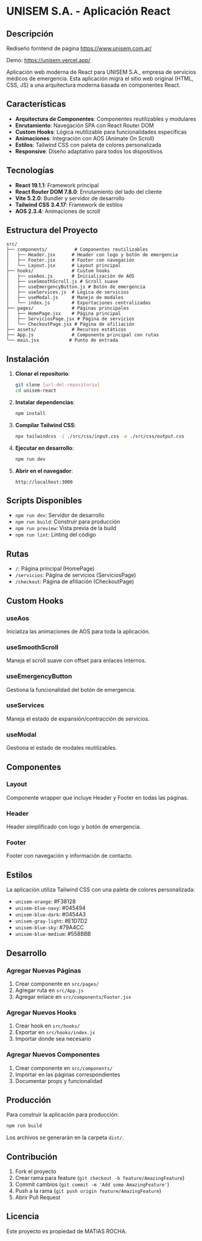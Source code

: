 # UNISEM S.A. - Aplicación React

## Descripción

Rediseño forntend de pagina https://www.unisem.com.ar/

Demo: https://unisem.vercel.app/

Aplicación web moderna de React para UNISEM S.A., empresa de servicios médicos de emergencia. Esta aplicación migra el sitio web original (HTML, CSS, JS) a una arquitectura moderna basada en componentes React.

## Características

- **Arquitectura de Componentes**: Componentes reutilizables y modulares
- **Enrutamiento**: Navegación SPA con React Router DOM
- **Custom Hooks**: Lógica reutilizable para funcionalidades específicas
- **Animaciones**: Integración con AOS (Animate On Scroll)
- **Estilos**: Tailwind CSS con paleta de colores personalizada
- **Responsive**: Diseño adaptativo para todos los dispositivos

## Tecnologías

- **React 19.1.1**: Framework principal
- **React Router DOM 7.8.0**: Enrutamiento del lado del cliente
- **Vite 5.2.0**: Bundler y servidor de desarrollo
- **Tailwind CSS 3.4.17**: Framework de estilos
- **AOS 2.3.4**: Animaciones de scroll

## Estructura del Proyecto

```
src/
├── components/          # Componentes reutilizables
│   ├── Header.jsx      # Header con logo y botón de emergencia
│   ├── Footer.jsx      # Footer con navegación
│   └── Layout.jsx      # Layout principal
├── hooks/              # Custom hooks
│   ├── useAos.js       # Inicialización de AOS
│   ├── useSmoothScroll.js # Scroll suave
│   ├── useEmergencyButton.js # Botón de emergencia
│   ├── useServices.js  # Lógica de servicios
│   ├── useModal.js     # Manejo de modales
│   └── index.js        # Exportaciones centralizadas
├── pages/              # Páginas principales
│   ├── HomePage.jsx    # Página principal
│   ├── ServiciosPage.jsx # Página de servicios
│   └── CheckoutPage.jsx # Página de afiliación
├── assets/             # Recursos estáticos
├── App.js              # Componente principal con rutas
└── main.jsx           # Punto de entrada
```

## Instalación

1. **Clonar el repositorio**:
   ```bash
   git clone [url-del-repositorio]
   cd unisem-react
   ```

2. **Instalar dependencias**:
   ```bash
   npm install
   ```

3. **Compilar Tailwind CSS**:
   ```bash
   npx tailwindcss -i ./src/css/input.css -o ./src/css/output.css
   ```

4. **Ejecutar en desarrollo**:
   ```bash
   npm run dev
   ```

5. **Abrir en el navegador**:
   ```
   http://localhost:3000
   ```

## Scripts Disponibles

- `npm run dev`: Servidor de desarrollo
- `npm run build`: Construir para producción
- `npm run preview`: Vista previa de la build
- `npm run lint`: Linting del código

## Rutas

- `/`: Página principal (HomePage)
- `/servicios`: Página de servicios (ServiciosPage)
- `/checkout`: Página de afiliación (CheckoutPage)

## Custom Hooks

### useAos
Inicializa las animaciones de AOS para toda la aplicación.

### useSmoothScroll
Maneja el scroll suave con offset para enlaces internos.

### useEmergencyButton
Gestiona la funcionalidad del botón de emergencia.

### useServices
Maneja el estado de expansión/contracción de servicios.

### useModal
Gestiona el estado de modales reutilizables.

## Componentes

### Layout
Componente wrapper que incluye Header y Footer en todas las páginas.

### Header
Header simplificado con logo y botón de emergencia.

### Footer
Footer con navegación y información de contacto.

## Estilos

La aplicación utiliza Tailwind CSS con una paleta de colores personalizada:

- `unisem-orange`: #F38128
- `unisem-blue-navy`: #045494
- `unisem-blue-dark`: #0454A3
- `unisem-gray-light`: #E1D7D2
- `unisem-blue-sky`: #79A4CC
- `unisem-blue-medium`: #558BBB

## Desarrollo

### Agregar Nuevas Páginas

1. Crear componente en `src/pages/`
2. Agregar ruta en `src/App.js`
3. Agregar enlace en `src/components/Footer.jsx`

### Agregar Nuevos Hooks

1. Crear hook en `src/hooks/`
2. Exportar en `src/hooks/index.js`
3. Importar donde sea necesario

### Agregar Nuevos Componentes

1. Crear componente en `src/components/`
2. Importar en las páginas correspondientes
3. Documentar props y funcionalidad

## Producción

Para construir la aplicación para producción:

```bash
npm run build
```

Los archivos se generarán en la carpeta `dist/`.

## Contribución

1. Fork el proyecto
2. Crear rama para feature (`git checkout -b feature/AmazingFeature`)
3. Commit cambios (`git commit -m 'Add some AmazingFeature'`)
4. Push a la rama (`git push origin feature/AmazingFeature`)
5. Abrir Pull Request

## Licencia

Este proyecto es propiedad de MATIAS ROCHA.
